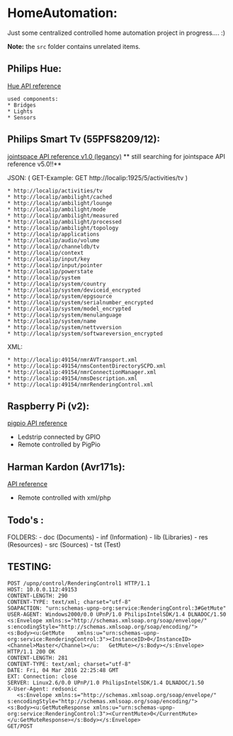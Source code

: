 # HomeAutomation:

Just some centralized controlled home automation project in progress....  :)

**Note:** the `src` folder contains unrelated items.


## Philips Hue:
[Hue API reference](https://www.developers.meethue.com/philips-hue-api)

    used components:
    * Bridges
    * Lights
    * Sensors


## Philips Smart Tv (55PFS8209/12):
[jointspace API reference v1.0 (legancy)](http://jointspace.sourceforge.net/projectdata/documentation/jasonApi/)
** still searching for jointspace API reference v5.0!!**

  JSON:       ( GET-Example: GET http://localip:1925/5/activities/tv )
  
    * http://localip/activities/tv
    * http://localip/ambilight/cached
    * http://localip/ambilight/lounge
    * http://localip/ambilight/mode
    * http://localip/ambilight/measured
    * http://localip/ambilight/processed
    * http://localip/ambilight/topology
    * http://localip/applications
    * http://localip/audio/volume
    * http://localip/channeldb/tv
    * http://localip/context
    * http://localip/input/key
    * http://localip/input/pointer
    * http://localip/powerstate
    * http://localip/system
    * http://localip/system/country
    * http://localip/system/deviceid_encrypted
    * http://localip/system/epgsource
    * http://localip/system/serialnumber_encrypted
    * http://localip/system/model_encrypted
    * http://localip/system/menulanguage
    * http://localip/system/name
    * http://localip/system/nettvversion
    * http://localip/system/softwareversion_encrypted



  XML:

    * http://localip:49154/nmrAVTransport.xml
    * http://localip:49154/nmsContentDirectorySCPD.xml
    * http://localip:49154/nmrConnectionManager.xml
    * http://localip:49154/nmsDescription.xml
    * http://localip:49154/nmrRenderingControl.xml



## Raspberry Pi (v2):
[pigpio API reference](http://abyz.me.uk/rpi/pigpio/pigpiod.html)

  - Ledstrip connected by GPIO 
  - Remote controlled by PigPio 


## Harman Kardon (Avr171s):
[API reference](https://github.com/KarimGeiger/HKAPI)

  - Remote controlled with xml/php










## Todo's :

  FOLDERS:
    - doc (Documents)
    - inf (Information)
    - lib (Libraries)
    - res (Resources)
    - src (Sources)
    - tst (Test)

##  TESTING:

    POST /upnp/control/RenderingControl1 HTTP/1.1
    HOST: 10.0.0.112:49153
    CONTENT-LENGTH: 290
    CONTENT-TYPE: text/xml; charset="utf-8"
    SOAPACTION: "urn:schemas-upnp-org:service:RenderingControl:3#GetMute"
    USER-AGENT: Windows2000/0.0 UPnP/1.0 PhilipsIntelSDK/1.4 DLNADOC/1.50
    <s:Envelope xmlns:s="http://schemas.xmlsoap.org/soap/envelope/"
    s:encodingStyle="http://schemas.xmlsoap.org/soap/encoding/">
    <s:Body><u:GetMute    xmlns:u="urn:schemas-upnp-org:service:RenderingControl:3"><InstanceID>0</InstanceID><Channel>Master</Channel></u:   GetMute></s:Body></s:Envelope>
    HTTP/1.1 200 OK
    CONTENT-LENGTH: 281
    CONTENT-TYPE: text/xml; charset="utf-8"
    DATE: Fri, 04 Mar 2016 22:25:48 GMT
    EXT: Connection: close
    SERVER: Linux2.6/0.0 UPnP/1.0 PhilipsIntelSDK/1.4 DLNADOC/1.50
    X-User-Agent: redsonic
       <s:Envelope xmlns:s="http://schemas.xmlsoap.org/soap/envelope/" s:encodingStyle="http://schemas.xmlsoap.org/soap/encoding/">
    <s:Body><u:GetMuteResponse xmlns:u="urn:schemas-upnp-org:service:RenderingControl:3"><CurrentMute>0</CurrentMute></u:GetMuteResponse></s:Body></s:Envelope>
    GET/POST 